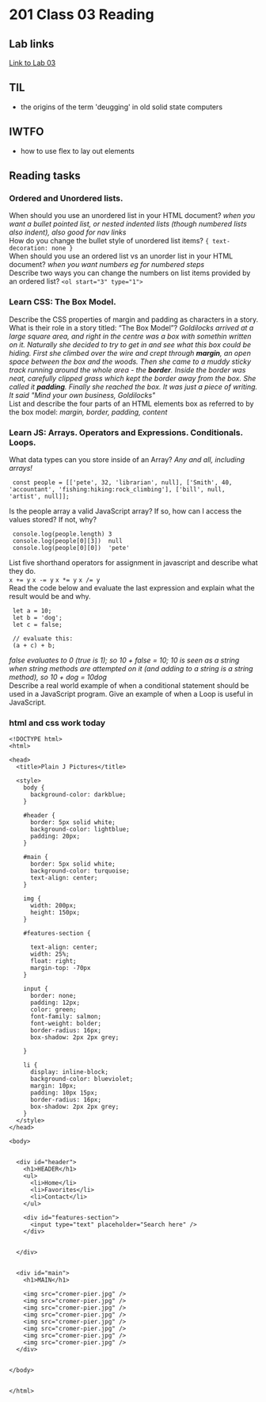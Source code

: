 # 201 Class 03 Reading

## Lab links

[Link to Lab 03](201-lab-03.md)

## TIL

- the origins of the term 'deugging' in old solid state computers

## IWTFO

- how to use flex to lay out elements

## Reading tasks

### Ordered and Unordered lists.

When should you use an unordered list in your HTML document? _when you want a bullet pointed list, or nested indented lists (though numbered lists also indent), also good for nav links_  
How do you change the bullet style of unordered list items? `{ text-decoration: none }`  
When should you use an ordered list vs an unorder list in your HTML document? _when you want numbers eg for numbered steps_  
Describe two ways you can change the numbers on list items provided by an ordered list? `<ol start="3" type="1">`

### Learn CSS: The Box Model.

Describe the CSS properties of margin and padding as characters in a story. What is their role in a story titled: “The Box Model”?
_Goldilocks arrived at a large square area, and right in the centre was a box with somethin written on it. Naturally she decided to try to get in and see what this box could be hiding. First she climbed over the wire and crept through **margin**, an open space between the box and the woods. Then she came to a muddy sticky track running around the whole area - the **border**. Inside the border was neat, carefully clipped grass which kept the border away from the box. She called it **padding**. Finally she reached the box. It was just a piece of writing. It said "Mind your own business, Goldilocks"_  
List and describe the four parts of an HTML elements box as referred to by the box model: _margin, border, padding, content_

### Learn JS: Arrays. Operators and Expressions. Conditionals. Loops.

What data types can you store inside of an Array? _Any and all, including arrays!_

```
 const people = [['pete', 32, 'librarian', null], ['Smith', 40, 'accountant', 'fishing:hiking:rock_climbing'], ['bill', null, 'artist', null]];
```

Is the people array a valid JavaScript array? If so, how can I access the values stored? If not, why?

```
 console.log(people.length) 3
 console.log(people[0][3])  null
 console.log(people[0][0])  'pete'
```

List five shorthand operators for assignment in javascript and describe what they do.  
`x += y` `x -= y` `x *= y` `x /= y`  
Read the code below and evaluate the last expression and explain what the result would be and why.

```
 let a = 10;
 let b = 'dog';
 let c = false;

 // evaluate this:
 (a + c) + b;
```

_false evaluates to 0 (true is 1); so 10 + false = 10; 10 is seen as a string when string methods are attempted on it (and adding to a string is a string method), so 10 + dog = 10dog_  
Describe a real world example of when a conditional statement should be used in a JavaScript program.
Give an example of when a Loop is useful in JavaScript.

### html and css work today

```
<!DOCTYPE html>
<html>

<head>
  <title>Plain J Pictures</title>

  <style>
    body {
      background-color: darkblue;
    }

    #header {
      border: 5px solid white;
      background-color: lightblue;
      padding: 20px;
    }

    #main {
      border: 5px solid white;
      background-color: turquoise;
      text-align: center;
    }

    img {
      width: 200px;
      height: 150px;
    }

    #features-section {

      text-align: center;
      width: 25%;
      float: right;
      margin-top: -70px
    }

    input {
      border: none;
      padding: 12px;
      color: green;
      font-family: salmon;
      font-weight: bolder;
      border-radius: 16px;
      box-shadow: 2px 2px grey;

    }

    li {
      display: inline-block;
      background-color: blueviolet;
      margin: 10px;
      padding: 10px 15px;
      border-radius: 16px;
      box-shadow: 2px 2px grey;
    }
  </style>
</head>

<body>


  <div id="header">
    <h1>HEADER</h1>
    <ul>
      <li>Home</li>
      <li>Favorites</li>
      <li>Contact</li>
    </ul>

    <div id="features-section">
      <input type="text" placeholder="Search here" />
    </div>


  </div>


  <div id="main">
    <h1>MAIN</h1>

    <img src="cromer-pier.jpg" />
    <img src="cromer-pier.jpg" />
    <img src="cromer-pier.jpg" />
    <img src="cromer-pier.jpg" />
    <img src="cromer-pier.jpg" />
    <img src="cromer-pier.jpg" />
    <img src="cromer-pier.jpg" />
    <img src="cromer-pier.jpg" />
  </div>


</body>


</html>
```
